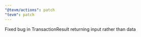 ```yaml
---
"@tevm/actions": patch
"tevm": patch
---
```


Fixed bug in TransactionResult returning input rather than data
